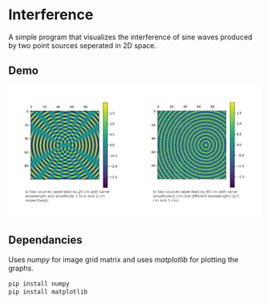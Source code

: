 # Interference

A simple program that visualizes the interference of sine waves produced by two point sources seperated in 2D space.

## Demo

![Demo image of interference](./demo_images/demo.png)

## Dependancies

Uses *numpy* for image grid matrix and uses *matplotlib* for plotting the graphs.
```
pip install numpy
pip install matplotlib
```
